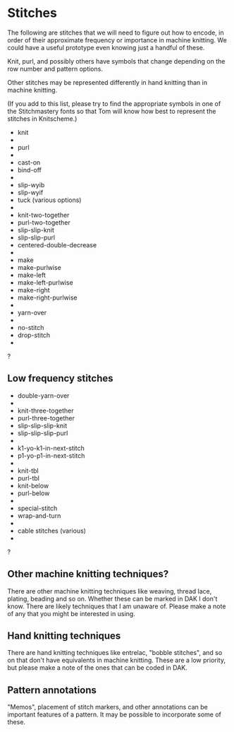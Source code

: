 # Stitches

The following are stitches that we will need to figure out how to encode,
in order of their approximate frequency or importance in machine knitting.
We could have a useful prototype even knowing just a handful of these.

Knit, purl, and possibly others have symbols that change depending on
the row number and pattern options.

Other stitches may be represented differently in hand knitting than in
machine knitting.

(If you add to this list, please try to find the appropriate symbols in
one of the Stitchmastery fonts so that Tom will know how best to represent the
stitches in Knitscheme.)

- knit
- 
- purl
- 
- cast-on
- bind-off
- 
- slip-wyib
- slip-wyif
- tuck (various options)
- 
- knit-two-together
- purl-two-together
- slip-slip-knit
- slip-slip-purl
- centered-double-decrease
- 
- make
- make-purlwise
- make-left
- make-left-purlwise
- make-right
- make-right-purlwise
- 
- yarn-over
- 
- no-stitch
- drop-stitch
- 
?

## Low frequency stitches

- double-yarn-over
- 
- knit-three-together
- purl-three-together
- slip-slip-slip-knit
- slip-slip-slip-purl
- 
- k1-yo-k1-in-next-stitch
- p1-yo-p1-in-next-stitch
- 
- knit-tbl
- purl-tbl
- knit-below
- purl-below
- 
- special-stitch
- wrap-and-turn
- 
- cable stitches (various)
- 
?

## Other machine knitting techniques?

There are other machine knitting techniques like weaving, thread lace,
plating, beading and so on. Whether these can be marked in DAK I don't
know. There are likely techniques that I am unaware of. Please make a
note of any that you might be interested in using.

## Hand knitting techniques

There are hand knitting techniques like entrelac, "bobble stitches", 
and so on that don't have equivalents in machine knitting. These are
a low priority, but please make a note of the ones that can be coded
in DAK.

## Pattern annotations

"Memos", placement of stitch markers, and other annotations can be
important features of a pattern. It may be possible to incorporate
some of these.
